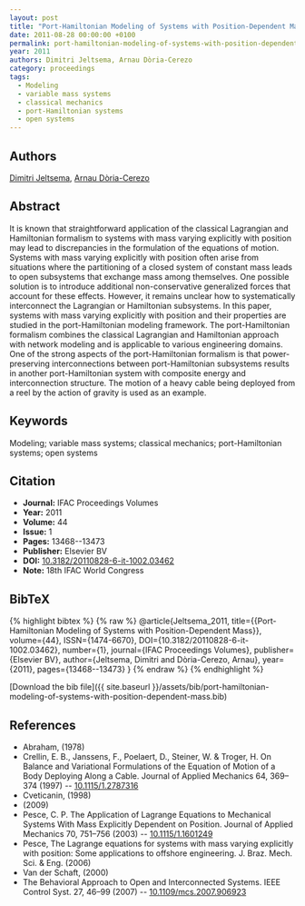 ```yaml
---
layout: post
title: "Port-Hamiltonian Modeling of Systems with Position-Dependent Mass"
date: 2011-08-28 00:00:00 +0100
permalink: port-hamiltonian-modeling-of-systems-with-position-dependent-mass
year: 2011
authors: Dimitri Jeltsema, Arnau Dòria-Cerezo
category: proceedings
tags:
  - Modeling
  - variable mass systems
  - classical mechanics
  - port-Hamiltonian systems
  - open systems
---
```

 
## Authors
[Dimitri Jeltsema](authors/dimitri-jeltsema), [Arnau Dòria-Cerezo](authors/arnau-doria-cerezo)
 
## Abstract
 It is known that straightforward application of the classical Lagrangian and Hamiltonian formalism to systems with mass varying explicitly with position may lead to discrepancies in the formulation of the equations of motion. Systems with mass varying explicitly with position often arise from situations where the partitioning of a closed system of constant mass leads to open subsystems that exchange mass among themselves. One possible solution is to introduce additional non-conservative generalized forces that account for these effects. However, it remains unclear how to systematically interconnect the Lagrangian or Hamiltonian subsystems. In this paper, systems with mass varying explicitly with position and their properties are studied in the port-Hamiltonian modeling framework. The port-Hamiltonian formalism combines the classical Lagrangian and Hamiltonian approach with network modeling and is applicable to various engineering domains. One of the strong aspects of the port-Hamiltonian formalism is that power-preserving interconnections between port-Hamiltonian subsystems results in another port-Hamiltonian system with composite energy and interconnection structure. The motion of a heavy cable being deployed from a reel by the action of gravity is used as an example.
 
## Keywords
Modeling; variable mass systems; classical mechanics; port-Hamiltonian systems; open systems
 
## Citation
- **Journal:** IFAC Proceedings Volumes
- **Year:** 2011
- **Volume:** 44
- **Issue:** 1
- **Pages:** 13468--13473
- **Publisher:** Elsevier BV
- **DOI:** [10.3182/20110828-6-it-1002.03462](https://doi.org/10.3182/20110828-6-it-1002.03462)
- **Note:** 18th IFAC World Congress
 
## BibTeX
{% highlight bibtex %}
{% raw %}
@article{Jeltsema_2011,
  title={{Port-Hamiltonian Modeling of Systems with Position-Dependent Mass}},
  volume={44},
  ISSN={1474-6670},
  DOI={10.3182/20110828-6-it-1002.03462},
  number={1},
  journal={IFAC Proceedings Volumes},
  publisher={Elsevier BV},
  author={Jeltsema, Dimitri and Dòria-Cerezo, Arnau},
  year={2011},
  pages={13468--13473}
}
{% endraw %}
{% endhighlight %}
 
[Download the bib file]({{ site.baseurl }}/assets/bib/port-hamiltonian-modeling-of-systems-with-position-dependent-mass.bib)
 
## References
- Abraham, (1978)
- Crellin, E. B., Janssens, F., Poelaert, D., Steiner, W. & Troger, H. On Balance and Variational Formulations of the Equation of Motion of a Body Deploying Along a Cable. Journal of Applied Mechanics 64, 369–374 (1997) -- [10.1115/1.2787316](https://doi.org/10.1115/1.2787316)
- Cveticanin, (1998)
- (2009)
- Pesce, C. P. The Application of Lagrange Equations to Mechanical Systems With Mass Explicitly Dependent on Position. Journal of Applied Mechanics 70, 751–756 (2003) -- [10.1115/1.1601249](https://doi.org/10.1115/1.1601249)
- Pesce, The Lagrange equations for systems with mass varying explicitly with position: Some applications to offshore engineering. J. Braz. Mech. Sci. & Eng. (2006)
- Van der Schaft, (2000)
- The Behavioral Approach to Open and Interconnected Systems. IEEE Control Syst. 27, 46–99 (2007) -- [10.1109/mcs.2007.906923](https://doi.org/10.1109/mcs.2007.906923)

